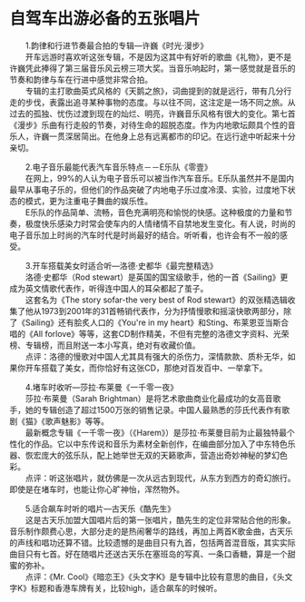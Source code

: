 # 自驾车出游必备的五张唱片  

&emsp;&emsp;1.韵律和行进节奏最合拍的专辑—许巍《时光·漫步》  
&emsp;&emsp;开车远游时喜欢听这张专辑，不是因为这其中有好听的歌曲《礼物》，更不是许巍凭此捧得了第三届音乐风云榜三项大奖。当音乐响起时，第一感觉就是音乐的节奏和韵律与车在行进中感觉非常合拍。  
&emsp;&emsp;专辑的主打歌曲英式风格的《天鹅之旅》，词曲提到的就是远行，带有几分行走的步伐，表露出追寻某种事物的态度。与以往不同，这注定是一场不同之旅。从过去的孤独、忧伤过渡到现在的灿烂、明亮，许巍音乐风格有很大的变化。第七首《漫步》乐曲有行走般的节奏，对待生命的超脱态度。作为内地歌坛颇具个性的音乐人，许巍一贯深居简出。在他身上总有远离都市的印记。在远行途中听起来十分亲切。  

&emsp;&emsp;2.电子音乐最能代表汽车音乐特点－－E乐队《零壹》  
&emsp;&emsp;在网上，99%的人认为电子音乐可以被当作汽车音乐。E乐队虽然并不是国内最早从事电子乐的，但他们的作品突破了内地电子乐过度冷漠、实验，过度地下状态的模式，更为注重电子舞曲的娱乐性。  
&emsp;&emsp;E乐队的作品简单、流畅，音色充满明亮和愉悦的快感。这种极度的力量和节奏，极度快乐感染力时常会使车内的人情绪情不自禁地发生变化。有人说，时尚的电子音乐加上时尚的汽车时代是时尚最好的结合。听听看，也许会有不一般的感受。  

&emsp;&emsp;3.开车搭载美女时适合听—洛德·史都华《最完整精选》  
&emsp;&emsp;洛德·史都华（Rod stewart）是英国的国宝级歌手，他的一首《Sailing》更成为英文情歌代表作，听得连中国人的耳朵都起了茧子。  
&emsp;&emsp;这套名为《The story sofar-the very best of Rod stewart》的双张精选辑收集了他从1973到2001年的31首畅销代表作，分为抒情慢歌和摇滚快歌两部分，除了《Sailing》还有脍炙人口的《You're in my heart》和Sting、布莱恩亚当斯合唱的《All forlove》等等，这套CD制作精美，不但有完整的洛德文字资料、光荣榜、专辑榜，而且附送一本小写真，绝对有收藏价值。  
&emsp;&emsp;点评：洛德的慢歌对中国人尤其具有强大的杀伤力，深情款款、质朴无华，如果你开车搭载了美女，而你恰好有这张CD，那绝对百发百中、一举拿下。  

&emsp;&emsp;4.堵车时收听—莎拉·布莱曼《一千零一夜》  
&emsp;&emsp;莎拉·布莱曼（Sarah Brightman）是将艺术歌曲商业化最成功的女高音歌手，她的专辑创造了超过1500万张的销售记录。中国人最熟悉的莎氏代表作有歌剧《猫》《歌声魅影》等等。  
&emsp;&emsp;最新概念专辑《一千零一夜》（《Harem》）是莎拉·布莱曼目前为止最独特最个性化的作品。它以中东传说和音乐为素材全新创作，在编曲部分加入了中东特色乐器、恢宏庞大的弦乐队，配上她举世无双的天籁歌声，营造出奇妙神秘的梦幻色彩。  
&emsp;&emsp;点评：听这张唱片，就仿佛是一次从远古到现代，从东方到西方的奇幻旅行。即使是在堵车时，也能让你心旷神怡，浑然物外。  

&emsp;&emsp;5.适合飙车时听的唱片—古天乐《酷先生》  
&emsp;&emsp;这是古天乐加盟大国唱片后的第一张唱片，酷先生的定位非常贴合他的形象。音乐制作颇费心思，大部分走的是热闹奢华的路线，再加上两首K歌金曲，古天乐的声线和唱功还算不错。比较遗憾的是曲目只有九首，包括两首混音版，其实实际曲目只有七首。好在随唱片还送古天乐在塞班岛的写真、一条口香糖，算是一个甜蜜的弥补。  
&emsp;&emsp;点评：《Mr. Cool》《暗恋王》《头文字K》是专辑中比较有意思的曲目，《头文字K》标题和香港车牌有关，比较high，适合飙车的时候听。  
<!-- Last processed: 2025-07-22 03:44:30 -->

